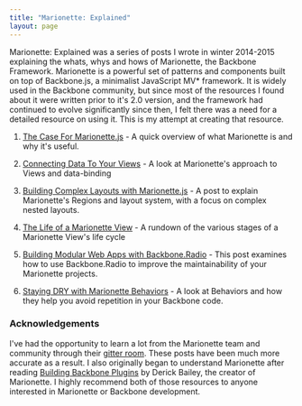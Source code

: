 ```yaml
---
title: "Marionette: Explained"
layout: page
---
```


<div class="explanation">
Marionette: Explained was a series of posts I wrote in winter 2014-2015 explaining the whats, whys and hows of Marionette, the Backbone Framework.  Marionette is a powerful set of patterns and components built on top of Backbone.js, a minimalist JavaScript MV* framework. It is widely used in the Backbone community, but since most of the resources I found about it were written prior to it's 2.0 version, and the framework had continued to evolve significantly since then, I felt there was a need for a detailed resource on using it.  This is my attempt at creating that resource.
</div>

1. [The Case For Marionette.js](http://benmccormick.org/2014/12/02/the-case-for-marionette-js/) - A quick overview of what Marionette is and why it's useful.

2. [Connecting Data To Your Views](http://benmccormick.org/2014/12/10/marionette-explained-connecting-your-data-to-your-views/) - A look at Marionette's approach to Views and data-binding

3. [Building Complex Layouts with Marionette.js](http://benmccormick.org/2014/12/22/building-complex-layouts-with-marionette-js/) - A post to explain Marionette's Regions and layout system, with a focus on complex nested layouts.

4. [The Life of a Marionette View](http://benmccormick.org/2015/01/05/marionette-view-life-cycles/) - A rundown of the various stages of a Marionette View's life cycle

5. [Building Modular Web Apps with Backbone.Radio](http://benmccormick.org/2015/01/26/backbone-radio/) - This post examines how to use Backbone.Radio to improve the maintainability of your Marionette projects.


6. [Staying DRY with Marionette Behaviors](http://benmccormick.org/2015/03/23/staying-dry-with-marionette-behaviors/) - A look at Behaviors and how they help you avoid repetition in your Backbone code.

### Acknowledgements

I've had the opportunity to learn a lot from the Marionette team and community through their [gitter room][gitter]. These posts have been much more accurate as a result. I also originally began to understand Marionette after reading [Building Backbone Plugins][bbp] by Derick Bailey, the creator of Marionette. I highly recommend both of those resources to anyone interested in Marionette or Backbone development.

[gitter]: https://gitter.im/marionettejs/backbone.marionette
[bbp]: https://leanpub.com/building-backbone-plugins?a=3a4Srv2pP9p87WQ_eoDoGp
